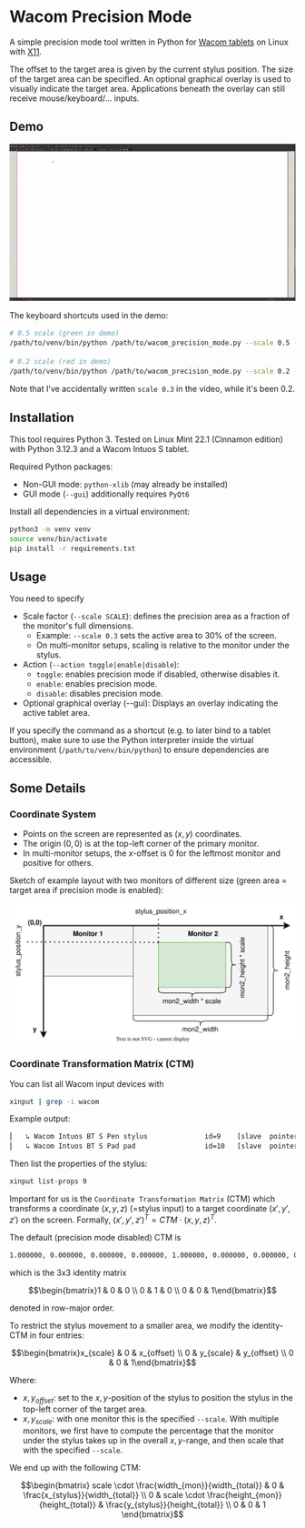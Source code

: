 # Wacom Precision Mode

A simple precision mode tool written in Python for
[Wacom tablets](https://www.wacom.com/en-us/products/pen-tablets) on Linux
with [X11](https://en.wikipedia.org/wiki/X_Window_System).

The offset to the target area is given by the current stylus position. The size
of the target area can be specified. An optional graphical overlay is used to
visually indicate the target area. Applications beneath the overlay can still
receive mouse/keyboard/... inputs.

## Demo

![demo](images/demo.gif)

The keyboard shortcuts used in the demo:
```bash
# 0.5 scale (green in demo)
/path/to/venv/bin/python /path/to/wacom_precision_mode.py --scale 0.5 --action toggle --gui

# 0.2 scale (red in demo)
/path/to/venv/bin/python /path/to/wacom_precision_mode.py --scale 0.2 --action toggle --gui
```

Note that I've accidentally written `scale 0.3` in the video, while it's been
0.2.

## Installation

This tool requires Python 3. Tested on Linux Mint 22.1 (Cinnamon edition) with
Python 3.12.3 and a Wacom Intuos S tablet.

Required Python packages:
- Non-GUI mode: `python-xlib` (may already be installed)
- GUI mode (`--gui`) additionally requires `PyQt6`

Install all dependencies in a virtual environment:
```bash
python3 -m venv venv
source venv/bin/activate
pip install -r requirements.txt
```

## Usage

You need to specify
- Scale factor (`--scale SCALE`): defines the precision area as a fraction of
  the monitor's full dimensions.
    - Example: `--scale 0.3` sets the active area to 30% of the screen.
    - On multi-monitor setups, scaling is relative to the monitor under the
      stylus.
- Action (`--action toggle|enable|disable`):
    - `toggle`: enables precision mode if disabled, otherwise disables it.
    - `enable`: enables precision mode.
    - `disable`: disables precision mode.
- Optional graphical overlay (--gui): Displays an overlay indicating the active
  tablet area.

If you specify the command as a shortcut (e.g. to later bind to a tablet
button), make sure to use the Python interpreter inside the virtual environment
(`/path/to/venv/bin/python`) to ensure dependencies are accessible.

## Some Details

### Coordinate System

- Points on the screen are represented as $(x, y)$ coordinates.
- The origin $(0,0)$ is at the top-left corner of the primary monitor.
- In multi-monitor setups, the $x$-offset is $0$ for the leftmost monitor and
  positive for others.

Sketch of example layout with two monitors of different size (green area =
target area if precision mode is enabled):

![sketch](images/sketch.drawio.svg)

### Coordinate Transformation Matrix (CTM)

You can list all Wacom input devices with
```bash
xinput | grep -i wacom
```

Example output:
```bash
⎜   ↳ Wacom Intuos BT S Pen stylus              id=9    [slave  pointer  (2)]
⎜   ↳ Wacom Intuos BT S Pad pad                 id=10   [slave  pointer  (2)]
```

Then list the properties of the stylus:
```bash
xinput list-props 9
```

Important for us is the `Coordinate Transformation Matrix` (CTM) which
transforms a coordinate $(x,y,z)$ (=stylus input) to a target coordinate
$(x',y',z')$ on the screen. Formally, $(x',y',z')^T = CTM \cdot (x,y,z)^T$.

The default (precision mode disabled) CTM is
```txt
1.000000, 0.000000, 0.000000, 0.000000, 1.000000, 0.000000, 0.000000, 0.000000, 1.000000
```

which is the 3x3 identity matrix
```math
\begin{bmatrix}1 & 0 & 0 \\ 0 & 1 & 0 \\ 0 & 0 & 1\end{bmatrix}
```

denoted in row-major order.

To restrict the stylus movement to a smaller area, we modify the identity-CTM in
four entries:
```math
\begin{bmatrix}x_{scale} & 0 & x_{offset} \\ 0 & y_{scale} & y_{offset} \\ 0 & 0 & 1\end{bmatrix}
```

Where:
- $x,y_{offset}$: set to the $x,y$-position of the stylus to position the stylus
  in the top-left corner of the target area.
- $x,y_{scale}$: with one monitor this is the specified `--scale`. With
  multiple monitors, we first have to compute the percentage that the monitor
  under the stylus takes up in the overall $x,y$-range, and then scale
  that with the specified `--scale`.

We end up with the following CTM:
```math
\begin{bmatrix}
scale \cdot \frac{width_{mon}}{width_{total}} & 0 & \frac{x_{stylus}}{width_{total}} \\
0 & scale \cdot \frac{height_{mon}}{height_{total}} & \frac{y_{stylus}}{height_{total}} \\
0 & 0 & 1
\end{bmatrix}
```

